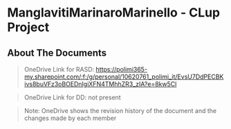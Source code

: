 # ManglavitiMarinaroMarinello - CLup Project

## About The Documents
>OneDrive Link for RASD: https://polimi365-my.sharepoint.com/:f:/g/personal/10620761_polimi_it/EvsU7DdPECBKivs8buVFz3oBOEDnIgiXFN4TMhhZR3_zIA?e=8kw5Cl

>OneDrive Link for DD: not present

>Note: OneDrive shows the revision history of the document and the changes made by each member
